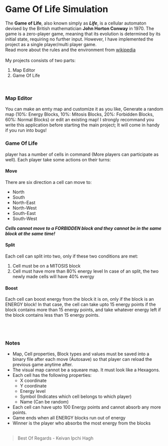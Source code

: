 # Game Of Life Simulation
The **Game of Life**, also known simply as ***Life***, is a cellular automaton devised by the British mathematician **John Horton Conway** in 1970. The game is a zero-player game, meaning that its evolution is determined by its initial state, requiring no further input. However, I have implemented the project as a single player/multi player game.<br />
Read more about the rules and the environment from [wikipedia](https://en.wikipedia.org/wiki/Conway's_Game_of_Life)
<br /><br />
My projects consists of two parts:<br />
1. Map Editor
2. Game Of Life
<br />

### Map Editor
  You can make an emty map and customize it as you like, Generate a random map (10%: Energy Blocks, 10%: Mitosis Blocks, 20%: Forbidden Blocks, 60%: Normal Blocks) or edit an existing map! I strongly recommand you write this application before starting the main project; It will come in handy if you run into bugs!<br />
  
### Game Of Life
player has a number of cells in command (More players can participate as well). Each player take some actions on their turns:
#### Move
There are six direction a cell can move to:
- North
- South
- North-East
- North-West
- South-East
- South-West

***Cells cannot move to a FORBIDDEN block and they cannot be in the same block at the same time!***
#### Split
Each cell can split into two, only if these two conditions are met:
 1. Cell must be on a MITOSIS block
 2. Cell must have more than 80% energy level
 In case of an split, the two newly made cells will have 40% evergy
#### Boost
Each cell can boost energy from the block it is on, only if the block is an ENERGY block! In that case, the cell can take upto 15 energy points if the block contains more than 15 energy points, and take whatever energy left if the block contains less than 15 energy points.

<br /><br />
### Notes
- Map, Cell properties, Block types and values must be saved into a binary file after each move (Autosave) so that player can reload the previous game anytime after.
- The visual map cannot be a squeare map. It must look like a Hexagons.
- Each cell has the following properties:
  - X coordinate
  - Y coordinate
  - Energy level
  - Symbol (Indicates which cell belongs to which player)
  - Name (Can be random)
- Each cell can have upto 100 Energy points and cannot absorb any more points.
- Game ends when all ENERGY blocks run out of energy
- Winner is the player who absorbs the most energy from the blocks
<br /><br />
> Best Of Regards - Keivan Ipchi Hagh

